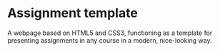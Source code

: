 # Assignment template
A webpage based on HTML5 and CSS3, functioning as a template for presenting assignments in any course in a modern, nice-looking way.
